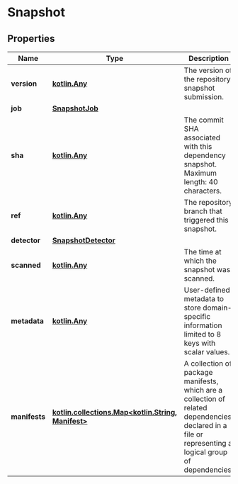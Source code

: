 
# Snapshot

## Properties
Name | Type | Description | Notes
------------ | ------------- | ------------- | -------------
**version** | [**kotlin.Any**](.md) | The version of the repository snapshot submission. | 
**job** | [**SnapshotJob**](SnapshotJob.md) |  | 
**sha** | [**kotlin.Any**](.md) | The commit SHA associated with this dependency snapshot. Maximum length: 40 characters. | 
**ref** | [**kotlin.Any**](.md) | The repository branch that triggered this snapshot. | 
**detector** | [**SnapshotDetector**](SnapshotDetector.md) |  | 
**scanned** | [**kotlin.Any**](.md) | The time at which the snapshot was scanned. | 
**metadata** | [**kotlin.Any**](.md) | User-defined metadata to store domain-specific information limited to 8 keys with scalar values. |  [optional]
**manifests** | [**kotlin.collections.Map&lt;kotlin.String, Manifest&gt;**](Manifest.md) | A collection of package manifests, which are a collection of related dependencies declared in a file or representing a logical group of dependencies. |  [optional]



